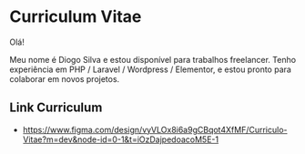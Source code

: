 # Curriculum Vitae

Olá!

Meu nome é Diogo Silva e estou disponível para trabalhos freelancer. Tenho experiência em PHP / Laravel / Wordpress / Elementor, e estou pronto para colaborar em novos projetos.


## Link Curriculum

- https://www.figma.com/design/vyVLOx8i6a9gCBqot4XfMF/Curriculo-Vitae?m=dev&node-id=0-1&t=iOzDajpedoacoM5E-1
